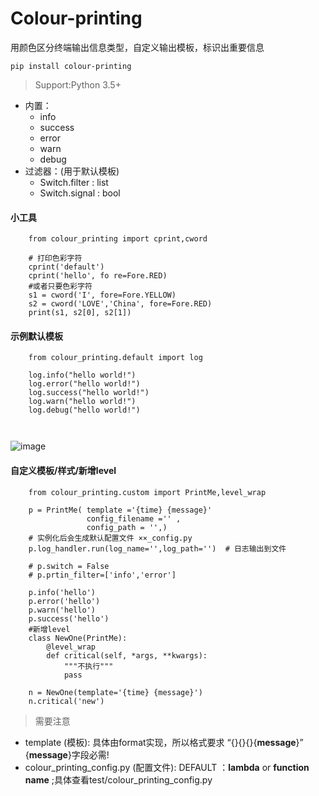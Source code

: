 # Colour-printing
用颜色区分终端输出信息类型，自定义输出模板，标识出重要信息
```
pip install colour-printing
```
> Support:Python 3.5+
- 内置： 
  - info 
  - success 
  - error 
  - warn
  - debug
- 过滤器：(用于默认模板)
  - Switch.filter : list
  - Switch.signal : bool
  
#### 小工具

```
    from colour_printing import cprint,cword

    # 打印色彩字符
    cprint('default')
    cprint('hello', fo re=Fore.RED)
    #或者只要色彩字符
    s1 = cword('I', fore=Fore.YELLOW)
    s2 = cword('LOVE','China', fore=Fore.RED)
    print(s1, s2[0], s2[1])
```


#### 示例默认模板
```
    from colour_printing.default import log
    
    log.info("hello world!")
    log.error("hello world!")
    log.success("hello world!")
    log.warn("hello world!")
    log.debug("hello world!")

    

```
![image](https://github.com/Faithforus/Colour-printing/blob/master/default.png)
#### 自定义模板/样式/新增level

```
    from colour_printing.custom import PrintMe,level_wrap

    p = PrintMe( template ='{time} {message}'
                 config_filename ='' ,
                 config_path = '',) 
    # 实例化后会生成默认配置文件 ××_config.py
    p.log_handler.run(log_name='',log_path='')  # 日志输出到文件

    # p.switch = False
    # p.prtin_filter=['info','error']

    p.info('hello')
    p.error('hello')
    p.warn('hello')
    p.success('hello')
    #新增level
    class NewOne(PrintMe):
        @level_wrap
        def critical(self, *args, **kwargs):
            """不执行"""
            pass
            
    n = NewOne(template='{time} {message}')
    n.critical('new')

```
> 需要注意 
- template (模板):  具体由format实现，所以格式要求 “{}{}{}{**message**}”  {**message**}字段必需!
- colour_printing_config.py (配置文件):  DEFAULT ：**lambda** or **function name** ;具体查看test/colour_printing_config.py


